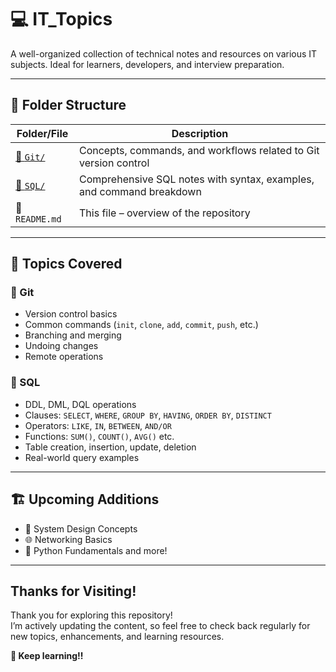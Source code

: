 <h1>💻 IT_Topics</h1>

<p>A well-organized collection of technical notes and resources on various IT subjects. Ideal for learners, developers, and interview preparation.</p>

---

## 📁 Folder Structure

| Folder/File | Description |
|-------------|-------------|
| [📂 `Git/`](Git) | Concepts, commands, and workflows related to Git version control |
| [📂 `SQL/`](SQL) | Comprehensive SQL notes with syntax, examples, and command breakdown |
| 📄 `README.md` | This file – overview of the repository |

---

## 📌 Topics Covered

### 🔹 Git
- Version control basics
- Common commands (`init`, `clone`, `add`, `commit`, `push`, etc.)
- Branching and merging
- Undoing changes
- Remote operations

### 🔹 SQL
- DDL, DML, DQL operations
- Clauses: `SELECT`, `WHERE`, `GROUP BY`, `HAVING`, `ORDER BY`, `DISTINCT`
- Operators: `LIKE`, `IN`, `BETWEEN`, `AND/OR`
- Functions: `SUM()`, `COUNT()`, `AVG()` etc.
- Table creation, insertion, update, deletion
- Real-world query examples

---


## 🏗️ Upcoming Additions

- 🔄 System Design Concepts  
- 🌐 Networking Basics  
- 🐍 Python Fundamentals
  and more!

---


## Thanks for Visiting!

Thank you for exploring this repository!  
I’m actively updating the content, so feel free to check back regularly for new topics, enhancements, and learning resources.<br>
<p> <b>🚀 Keep learning!!</b> </p>


